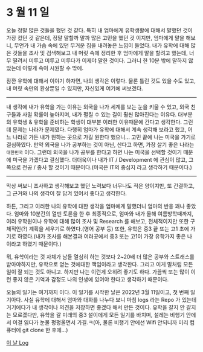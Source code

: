 # 3 월 11 일

오늘 정말 많은 것들을 했던 것 같다. 특히 내 엄마에게 유학생활에 대해서 말했던 것이 가장 컸던 것 같은데, 정말 말할까 말까 많은 고민을 했던 것 이지만, 엄마에게 말을 해보니, 무언가 내 가슴 속에 있던 무거운 짐을 내려놓은 느낌이 들었다. 내가 유학에 대해 많은 것들을 조사 및 검색해보고 내 머릿 속에 정리한 후 엄마에게 말을 할려고 했는데, 너무 떨려서 미루고 미루고 미루다가 이제야 말한 것이다. 그러니 한 10분 밖에 말하지 않았는데 이렇게 속이 시원할 수 밖에.

잠깐 유학에 대해서 이야기 하자면, 나의 생각은 이렇다. 물론 틀린 것도 있을 수도 있고, 내 머릿 속만의 환상뿐일 수 있지만, 자신있게 여기에 써보겠다.

---

내 생각에 내가 유학을 가는 이유는 외국을 나가 세계를 보는 눈을 키울 수 있고, 외국 친구들과 사귈 확률이 높아지며, 내가 펼칠 수 있는 길이 훨씬 많아진다는 이유다. 대부분의 유학생 & 유학을 준비하는 학생이 대부분 이러한 이유때문에 간다고 생각한다.
그런데 문제는 나라가 문제였다. 다행히 엄마가 유학에 대해서 계속 생각해 보라고 했고, 어느 나라로 가든 내가 원하는 곳으로 가길 원한다 했으니... 고민 끝에 나는 미국을 가기로 결심하였다. 만약 외국을 나가 공부하는 것이 아닌, 산다고 하면, 가장 살기 좋은 나라는 `대한민국` 이다. 그런데 외국을 나가 공부를 한다고 하면 나는 미국을 선택할 것이기 때문에 미국을 가겠다고 결심했다. 더더욱이나 내가 IT / Development 에 관심이 많고, 그 쪽으로 전공 / 종사 할 것이기 때문이다.(미국은 IT의 중심지 라고 생각하기 때문이다.)

---

막상 써보니 조사하고 생각해보고 했던 노력보다 너무나도 적은 양이지만, 또 간결하고, 그 근거와 나의 생각이 잘 담겨 있어서 좋다고 생각한다.

하튼, 그리고 이러한 나의 유학에 대한 생각을 엄마에게 말했더니 엄마의 반응 꽤나 좋았다. 엄마와 10분간의 열띤 토론을 한 후 최종적으로, 엄마와 내가 올해 여름방학때까지, 여러 유학원이나 유학에 대해 많이 조사 및 Research 를 해보고, 전체적이지만 또한 구체적인(?) 계획을 세우기로 하였다.(영어 공부 등) 또한, 유학은 중3 끝 또는 고1 초에 가기로 하였다.(내가 조사를 해본결과 여러곳에서 중3 또는 고1이 가장 유학가지 좋은 나이라고 하였기 때문이다.)

뭐, 유학이라는 것 자체가 남들 열심히 하는 것보다 2~20배 더 많은 공부와 스트래스를 받아야하지만, 유학으로 얻는 것에대한 책임이라고 생각한다. 그리고 이게 말처럼 모든 일이 잘 되는 것도 아니고. 하지만 나는 이런게 오히려 좋기도 하다. 가끔씩 또는 많이 이런 좋지 않은 기억과 감정도 나의 인생에 있어야 한다고 생각하기 때문이다.

오늘의 일기는 여기까지 이다. 이 일기를 시작한 날은 2022년 3월 11일이고, 첫 번째 일기아다. 사실 유학에 대해서 엄마와 대화를 나누다 보니 마침 logs 라는 Repo 가 있는데 거기에다가 내 생각이나 의견을 저장하면 좋겠다 해서 만든 것이다. 유학을 갈지 안 갈지는 모르겠다만, 유학을 갈 미래의 중3 설이에게 모든 일기를 바치며, 설레는 비행기 안에서 이걸 읽다가 눈물 펑펑울면서 가길.ㅋ(아, 물론 비행기 안에선 Wifi 안되니까 미리 컴퓨터에 git clone 한 후에...)

[이 날 Log](../../../logs/2022/3/11.md)
